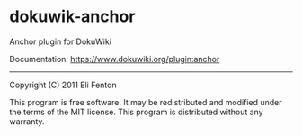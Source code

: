 # dokuwik-anchor
Anchor plugin for DokuWiki

Documentation: https://www.dokuwiki.org/plugin:anchor

----
Copyright (C) 2011 Eli Fenton

This program is free software. It may be redistributed and modified under the
terms of the MIT license. This program is distributed without any warranty.
